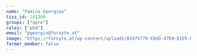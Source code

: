 ```yaml
---
name: "Pamina Georgiou"
tiss_id: 241399
groups: ["apre"]
roles: ["phd"]
email: "pgeorgio@forsyte.at"
image: "https://forsyte.at/wp-content/uploads/03475770-E84D-47E0-81E5-0827AD96FEFD-26816-000012F6843A51D7_Original-300x300.png"
former_member: false
---
```


<!--
Your custom content goes here.
-->